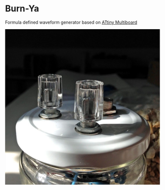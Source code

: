 # Burn-Ya

Formula defined waveform generator based on [ATtiny Multiboard](https://github.com/pangrus/ATtiny_Multiboard)

![Burn-Ya](Images/Burn-ya.jpg)




